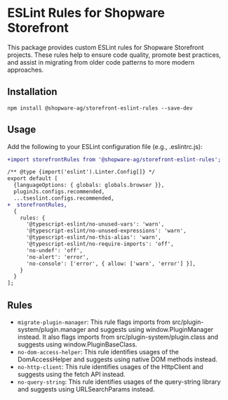 # ESLint Rules for Shopware Storefront

This package provides custom ESLint rules for Shopware Storefront projects. These rules help to ensure code quality, promote best practices, and assist in migrating from older code patterns to more modern approaches.

## Installation

```
npm install @shopware-ag/storefront-eslint-rules --save-dev
```

## Usage

Add the following to your ESLint configuration file (e.g., .eslintrc.js):

```diff
+import storefrontRules from '@shopware-ag/storefront-eslint-rules';

/** @type {import('eslint').Linter.Config[]} */
export default [
  {languageOptions: { globals: globals.browser }},
  pluginJs.configs.recommended,
  ...tseslint.configs.recommended,
+  storefrontRules,
  {
    rules: {
      '@typescript-eslint/no-unused-vars': 'warn',
      '@typescript-eslint/no-unused-expressions': 'warn',
      '@typescript-eslint/no-this-alias': 'warn',
      '@typescript-eslint/no-require-imports': 'off',
      'no-undef': 'off',
      'no-alert': 'error',
      'no-console': ['error', { allow: ['warn', 'error'] }],
    }
  }
];
```

## Rules

- `migrate-plugin-manager`: This rule flags imports from src/plugin-system/plugin.manager and suggests using window.PluginManager instead. It also flags imports from src/plugin-system/plugin.class and suggests using window.PluginBaseClass.
- `no-dom-access-helper`: This rule identifies usages of the DomAccessHelper and suggests using native DOM methods instead.
- `no-http-client`: This rule identifies usages of the HttpClient and suggests using the fetch API instead.
- `no-query-string`: This rule identifies usages of the query-string library and suggests using URLSearchParams instead.